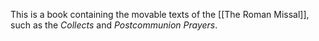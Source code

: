 This is a book containing the movable texts of the [[The Roman Missal]], such as the _Collects_ and _Postcommunion Prayers_.